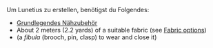 Um Lunetius zu erstellen, benötigst du Folgendes:

- [Grundlegendes Nähzubehör](/docs/sewing/basic-sewing-supplies)
- About 2 meters (2.2 yards) of a suitable fabric (see [Fabric options](/docs/patterns/lunetius/fabric))
- (a _fibula_ (brooch, pin, clasp) to wear and close it)
